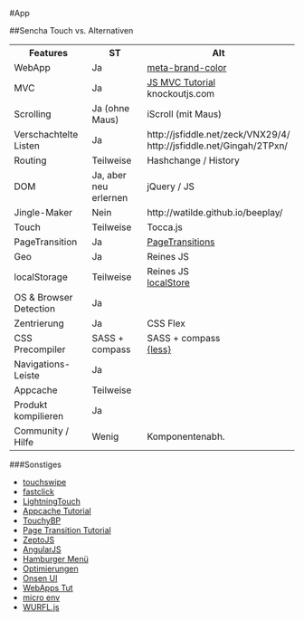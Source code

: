 #App

##Sencha Touch vs. Alternativen
<table>
  <tr>
    <th>Features</th>
    <th>ST</th>
    <th>Alt</th>
  </tr>
  <tr>
    <td>WebApp</td>
    <td>Ja</td>
    <td><a href="https://github.com/whatwg/meta-brand-color">meta-brand-color</a></td>
  </tr>
  <tr>
    <td>MVC</td>
    <td>Ja</td>
    <td><a href="http://awardwinningfjords.com/2011/02/18/model-and-data-store-javascriptmvc.html">JS MVC Tutorial</a><br />knockoutjs.com</td>
  </tr>
  <tr>
    <td>Scrolling</td>
    <td>Ja (ohne Maus)</td>
    <td>iScroll (mit Maus)</td>
  </tr>
  <tr>
    <td>Verschachtelte Listen</td>
    <td>Ja</td>
    <td>http://jsfiddle.net/zeck/VNX29/4/<br />http://jsfiddle.net/Gingah/2TPxn/</td>
  </tr>
  <tr>
    <td>Routing</td>
    <td>Teilweise</td>
    <td>Hashchange / History</td>
  </tr>
  <tr>
    <td>DOM</td>
    <td>Ja, aber neu erlernen</td>
    <td>jQuery / JS</td>
  </tr>
  <tr>
    <td>Jingle-Maker</td>
    <td>Nein</td>
    <td>http://watilde.github.io/beeplay/</td>
  </tr>
  <tr>
    <td>Touch</td>
    <td>Teilweise</td>
    <td>Tocca.js</td>
  </tr>
  <tr>
    <td>PageTransition</td>
    <td>Ja</td>
    <td><a href="http://tympanus.net/Development/PageTransitions/">PageTransitions</a></td>
  </tr>
  <tr>
    <td>Geo</td>
    <td>Ja</td>
    <td>Reines JS</td>
  </tr>
  <tr>
    <td>localStorage</td>
    <td>Teilweise</td>
    <td>Reines JS<br /><a href="https://github.com/dipser/localStore">localStore</a></td>
  </tr>
  <tr>
    <td>OS & Browser Detection</td>
    <td>Ja</td>
    <td></td>
  </tr>
  <tr>
    <td>Zentrierung</td>
    <td>Ja</td>
    <td>CSS Flex</td>
  </tr>
  <tr>
    <td>CSS Precompiler</td>
    <td>SASS + compass</td>
    <td>SASS + compass<br /><a href="http://lesscss.org/">{less}</a></td>
  </tr>
  <tr>
    <td>Navigations-Leiste</td>
    <td>Ja</td>
    <td></td>
  </tr>
  <tr>
    <td>Appcache</td>
    <td>Teilweise</td>
    <td></td>
  </tr>
  <tr>
    <td>Produkt kompilieren</td>
    <td>Ja</td>
    <td></td>
  </tr>
  <tr>
    <td>Community / Hilfe</td>
    <td>Wenig</td>
    <td>Komponentenabh.</td>
  </tr>
</table>


###Sonstiges
* [touchswipe](http://www.awwwards.com/touchswipe-a-jquery-plugin-for-touch-and-gesture-based-interaction.html)
* [fastclick](https://github.com/ftlabs/fastclick)
* [LightningTouch](https://github.com/ucsf-ckm/LightningTouch)
* [Appcache Tutorial](http://www.html5rocks.com/en/tutorials/appcache/beginner/)
* [TouchyBP](https://github.com/doat/TouchyBP)
* [Page Transition Tutorial](http://coenraets.org/blog/2013/03/hardware-accelerated-page-transitions-for-mobile-web-apps-phonegap-apps/)
* [ZeptoJS](http://zeptojs.com/)
* [AngularJS](https://angularjs.org/)
* [Hamburger Menü](http://codepen.io/jasonhowmans/pen/dykhL)
* [Optimierungen](http://www.html5rocks.com/en/mobile/optimization-and-performance/#toc-transitions)
* [Onsen UI](http://onsenui.io/)
* [WebApps Tut](http://www.html5rocks.com/en/tutorials/speed/quick/?redirect_from_locale=de)
* [micro env](https://github.com/WebReflection/micro-env/tree/master/src)
* [WURFL.js](http://wurfl.io)
